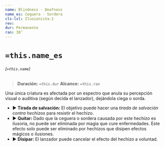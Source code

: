 ```yaml
---
name: Blindness - Deafness
name_es: Ceguera - Sordera
cls-lvl: Ilusionista-2
rev: 
dur: Permanente
ran: 30’
---
```

# `=this.name_es`
###### (`=this.name`)

>**Duración:** `=this.dur`
>**Alcance:** `=this.ran`

Una única criatura es afectada por un espectro que anula su percepción visual o auditiva (según decida el lanzador), dejándola ciega o sorda. 
- ▶ **Tirada de salvación:** El objetivo puede hacer una _tirada de salvación contra hechizos_ para resistir el hechizo.
- ▶ **Quitar:** Dado que la ceguera o sordera causada por este hechizo es ilusoria, no puede ser eliminada por magia que cure enfermedades. Este efecto solo puede ser eliminado por hechizos que disipen efectos mágicos o ilusiones.
- ▶ **Disipar:** El lanzador puede cancelar el efecto del hechizo a voluntad.